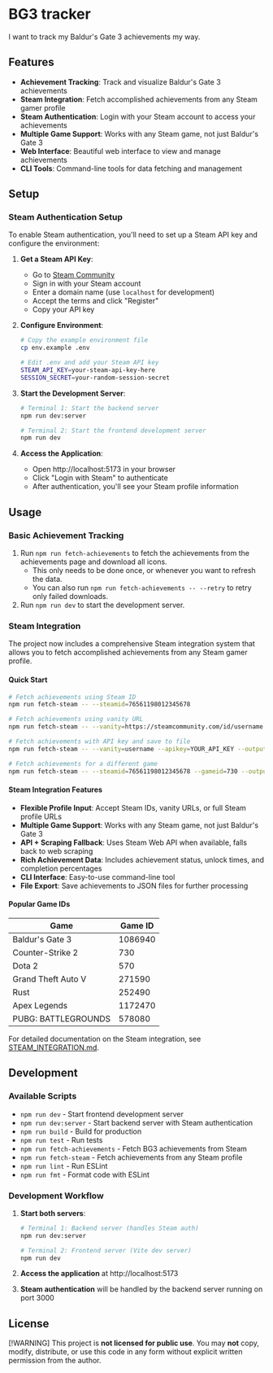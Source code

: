 # BG3 tracker

I want to track my Baldur's Gate 3 achievements my way.

## Features

- **Achievement Tracking**: Track and visualize Baldur's Gate 3 achievements
- **Steam Integration**: Fetch accomplished achievements from any Steam gamer profile
- **Steam Authentication**: Login with your Steam account to access your achievements
- **Multiple Game Support**: Works with any Steam game, not just Baldur's Gate 3
- **Web Interface**: Beautiful web interface to view and manage achievements
- **CLI Tools**: Command-line tools for data fetching and management

## Setup

### Steam Authentication Setup

To enable Steam authentication, you'll need to set up a Steam API key and configure the environment:

1. **Get a Steam API Key**:
   - Go to [Steam Community](https://steamcommunity.com/dev/apikey)
   - Sign in with your Steam account
   - Enter a domain name (use `localhost` for development)
   - Accept the terms and click "Register"
   - Copy your API key

2. **Configure Environment**:
   ```bash
   # Copy the example environment file
   cp env.example .env
   
   # Edit .env and add your Steam API key
   STEAM_API_KEY=your-steam-api-key-here
   SESSION_SECRET=your-random-session-secret
   ```

3. **Start the Development Server**:
   ```bash
   # Terminal 1: Start the backend server
   npm run dev:server
   
   # Terminal 2: Start the frontend development server
   npm run dev
   ```

4. **Access the Application**:
   - Open http://localhost:5173 in your browser
   - Click "Login with Steam" to authenticate
   - After authentication, you'll see your Steam profile information

## Usage

### Basic Achievement Tracking

1. Run `npm run fetch-achievements` to fetch the achievements from the achievements page and download all icons.
   - This only needs to be done once, or whenever you want to refresh the data.
   - You can also run `npm run fetch-achievements -- --retry` to retry only failed downloads.
2. Run `npm run dev` to start the development server.

### Steam Integration

The project now includes a comprehensive Steam integration system that allows you to fetch accomplished achievements from any Steam gamer profile.

#### Quick Start

```bash
# Fetch achievements using Steam ID
npm run fetch-steam -- --steamid=76561198012345678

# Fetch achievements using vanity URL
npm run fetch-steam -- --vanity=https://steamcommunity.com/id/username

# Fetch achievements with API key and save to file
npm run fetch-steam -- --vanity=username --apikey=YOUR_API_KEY --output=my-achievements.json

# Fetch achievements for a different game
npm run fetch-steam -- --steamid=76561198012345678 --gameid=730 --output=csgo-achievements.json
```

#### Steam Integration Features

- **Flexible Profile Input**: Accept Steam IDs, vanity URLs, or full Steam profile URLs
- **Multiple Game Support**: Works with any Steam game, not just Baldur's Gate 3
- **API + Scraping Fallback**: Uses Steam Web API when available, falls back to web scraping
- **Rich Achievement Data**: Includes achievement status, unlock times, and completion percentages
- **CLI Interface**: Easy-to-use command-line tool
- **File Export**: Save achievements to JSON files for further processing

#### Popular Game IDs

| Game | Game ID |
|------|---------|
| Baldur's Gate 3 | 1086940 |
| Counter-Strike 2 | 730 |
| Dota 2 | 570 |
| Grand Theft Auto V | 271590 |
| Rust | 252490 |
| Apex Legends | 1172470 |
| PUBG: BATTLEGROUNDS | 578080 |

For detailed documentation on the Steam integration, see [STEAM_INTEGRATION.md](./STEAM_INTEGRATION.md).

## Development

### Available Scripts

- `npm run dev` - Start frontend development server
- `npm run dev:server` - Start backend server with Steam authentication
- `npm run build` - Build for production
- `npm run test` - Run tests
- `npm run fetch-achievements` - Fetch BG3 achievements from Steam
- `npm run fetch-steam` - Fetch achievements from any Steam profile
- `npm run lint` - Run ESLint
- `npm run fmt` - Format code with ESLint

### Development Workflow

1. **Start both servers**:
   ```bash
   # Terminal 1: Backend server (handles Steam auth)
   npm run dev:server
   
   # Terminal 2: Frontend server (Vite dev server)
   npm run dev
   ```

2. **Access the application** at http://localhost:5173

3. **Steam authentication** will be handled by the backend server running on port 3000

## License

[!WARNING]
This project is **not licensed for public use**.
You may **not** copy, modify, distribute, or use this code in any form without explicit written permission from the author.
